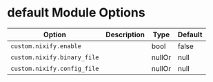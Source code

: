 # default Module Options

| Option | Description | Type | Default |
|--------|-------------|------|---------|
| `custom.nixify.enable` |  | bool | false |
| `custom.nixify.binary_file` |  | nullOr | null |
| `custom.nixify.config_file` |  | nullOr | null |
